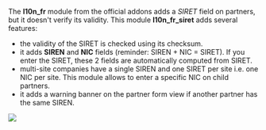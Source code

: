 The **l10n_fr** module from the official addons adds a *SIRET* field on
partners, but it doesn't verify its validity. This module
**l10n_fr_siret** adds several features:

- the validity of the SIRET is checked using its checksum.
- it adds **SIREN** and **NIC** fields (reminder: SIREN + NIC = SIRET).
  If you enter the SIRET, these 2 fields are automatically computed from
  SIRET.
- multi-site companies have a single SIREN and one SIRET per site i.e.
  one NIC per site. This module allows to enter a specific NIC on child
  partners.
- it adds a warning banner on the partner form view if another partner
  has the same SIREN.

![](static/description/partner_duplicate_warning.png)

